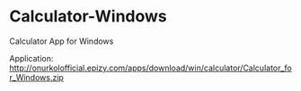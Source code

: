 # Calculator-Windows
Calculator App for Windows

Application: http://onurkolofficial.epizy.com/apps/download/win/calculator/Calculator_for_Windows.zip
